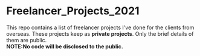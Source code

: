 # Freelancer_Projects_2021

This repo contains a list of freelancer projects I've done for the clients from overseas. These projects keep as **private projects**. Only the brief details of them are public. \
**NOTE:No code will be disclosed to the public.**

